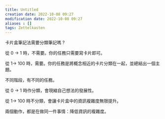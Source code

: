```yaml
---
title: Untitled
creation date: 2022-10-08 09:27
modification date: 2022-10-08 09:27
aliases : []
tags: Zettelkasten
---
```


卡片盒筆記法需要分類筆記嗎 ?

從 0 -> 1 時，不需要。你的任務只需要寫卡片即可。

從 1-> 100 時，需要。你的任務是將概念相近的卡片分類在一起，並總結出一個主題。

不同階段，有不同的任務。

從 0 -> 1 時作分類，會現縮自己想法的發展性。

從 1-> 100 時不分類，會讓卡片盒中的資訊複雜度無限提升。

兩個動作，都是在做同一件事情：降低資訊的複雜度。



